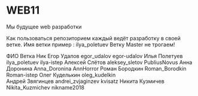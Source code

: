 # WEB11
Мы будущее web разработки


Как пользоваться репозиторием
каждый ведёт разработку в своей ветке. Имя ветки пример : ilya_poletuev
Ветку Master не трогаем!

 


ФИО				Ветка			Ник
Егор Удалов		egor_udalov 	egor-udalov
Илья Полетуев   ilya_poletuev   ilya-istep
Алексей Слётов  aleksey_sletov  PubliusNovus
Анна Доронина   Anna_Doronina   AnnHorror
Роман Бородкин 	Roman_Borodkin  Roman-istep 
Олег Куделькин  oleg_kudelkin   
Андрей Звягинцев andrei_zvjaginzev  kvisatz 
Никита Кузмичев Nikita_Kuzmichev nikname2018